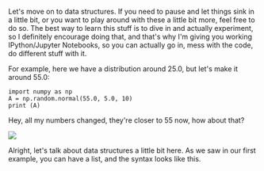 Let's move on to data structures. If you need to pause and let things sink in a little bit, or you want to play around with these a little bit more, feel free to do so. The best way to learn this stuff is to dive in and actually experiment, so I definitely encourage doing that, and that's why I'm giving you working IPython/Jupyter Notebooks, so you can actually go in, mess with the code, do different stuff with it.

For example, here we have a distribution around 25.0, but let's make it around 55.0:

```
import numpy as np
A = np.random.normal(55.0, 5.0, 10)
print (A)
```

Hey, all my numbers changed, they're closer to 55 now, how about that?

![](https://github.com/fenago/katacoda-scenarios/raw/master/datascience-machine-learning/datascience-machine-learning-chapter-01/steps/10/1.png)

Alright, let's talk about data structures a little bit here. As we saw in our first example, you can have a list, and the syntax looks like this.